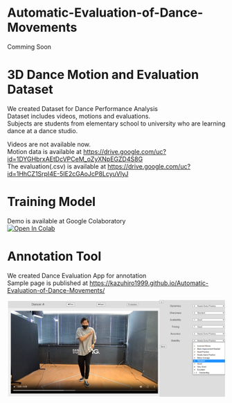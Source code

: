 # Automatic-Evaluation-of-Dance-Movements
  Comming Soon

# 3D Dance Motion and Evaluation Dataset  
  We created Dataset for Dance Performance Analysis  
  Dataset includes videos, motions and evaluations.  
  Subjects are students from elementary school to university who are learning dance at a dance studio.  
    
  Videos are not available now.    
  Motion data is available at https://drive.google.com/uc?id=1DYGHbrxAEtDcVPCeM_oZyXNpEGZD4S8G  
  The evaluation(.csv) is available at https://drive.google.com/uc?id=1HhCZ1SrpI4E-5IE2cGAoJcP8LcyuVlyJ   
  

# Training Model  
  Demo is available at Google Colaboratory  
  [![Open In Colab](https://colab.research.google.com/assets/colab-badge.svg)](https://colab.research.google.com/github/kazuhiro1999/Automatic-Evaluation-of-Dance-Movements/blob/main/train.ipynb)


# Annotation Tool  
  We created Dance Evaluation App for annotation  
  Sample page is published at https://kazuhiro1999.github.io/Automatic-Evaluation-of-Dance-Movements/  
    
  ![annotation tool](images/annotation_tool.png)
